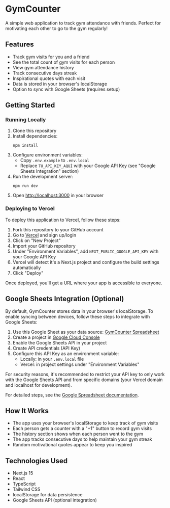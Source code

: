 # GymCounter

A simple web application to track gym attendance with friends. Perfect for motivating each other to go to the gym regularly!

## Features

- Track gym visits for you and a friend
- See the total count of gym visits for each person
- View gym attendance history
- Track consecutive days streak
- Inspirational quotes with each visit
- Data is stored in your browser's localStorage
- Option to sync with Google Sheets (requires setup)

## Getting Started

### Running Locally

1. Clone this repository
2. Install dependencies:
   ```
   npm install
   ```
3. Configure environment variables:
   - Copy `.env.example` to `.env.local`
   - Replace `TU_API_KEY_AQUÍ` with your Google API Key (see "Google Sheets Integration" section)
4. Run the development server:
   ```
   npm run dev
   ```
5. Open [http://localhost:3000](http://localhost:3000) in your browser

### Deploying to Vercel

To deploy this application to Vercel, follow these steps:

1. Fork this repository to your GitHub account
2. Go to [Vercel](https://vercel.com) and sign up/login
3. Click on "New Project"
4. Import your GitHub repository
5. Under "Environment Variables", add `NEXT_PUBLIC_GOOGLE_API_KEY` with your Google API Key
6. Vercel will detect it's a Next.js project and configure the build settings automatically
7. Click "Deploy"

Once deployed, you'll get a URL where your app is accessible to everyone.

## Google Sheets Integration (Optional)

By default, GymCounter stores data in your browser's localStorage. To enable syncing between devices, follow these steps to integrate with Google Sheets:

1. Use this Google Sheet as your data source: [GymCounter Spreadsheet](https://docs.google.com/spreadsheets/d/1sJmsAry32FM0A1jlyM1bWI9VyyBHedX65PyLUNVahXI/edit)
2. Create a project in [Google Cloud Console](https://console.cloud.google.com/)
3. Enable the Google Sheets API in your project
4. Create API credentials (API Key)
5. Configure this API Key as an environment variable:
   - Locally: in your `.env.local` file
   - Vercel: in project settings under "Environment Variables"

For security reasons, it's recommended to restrict your API key to only work with the Google Sheets API and from specific domains (your Vercel domain and localhost for development).

For detailed steps, see the [Google Spreadsheet documentation](https://theoephraim.github.io/node-google-spreadsheet/#/getting-started/authentication).

## How It Works

- The app uses your browser's localStorage to keep track of gym visits
- Each person gets a counter with a "+1" button to record gym visits
- The history section shows when each person went to the gym
- The app tracks consecutive days to help maintain your gym streak
- Random motivational quotes appear to keep you inspired

## Technologies Used

- Next.js 15
- React
- TypeScript
- Tailwind CSS
- localStorage for data persistence
- Google Sheets API (optional integration)
